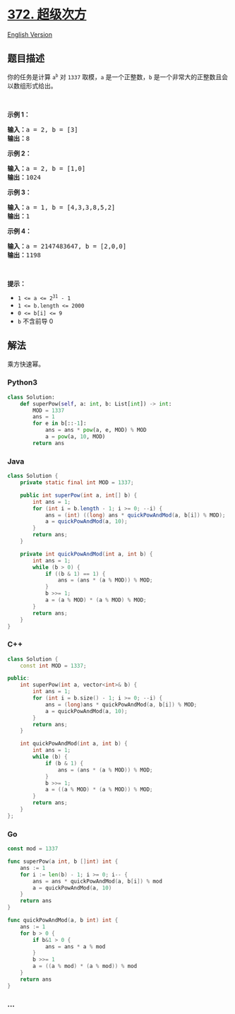 # [372. 超级次方](https://leetcode.cn/problems/super-pow)

[English Version](/solution/0300-0399/0372.Super%20Pow/README_EN.md)

## 题目描述

<!-- 这里写题目描述 -->

<p>你的任务是计算 <code>a<sup>b</sup></code> 对 <code>1337</code> 取模，<code>a</code> 是一个正整数，<code>b</code> 是一个非常大的正整数且会以数组形式给出。</p>

<p> </p>

<p><strong>示例 1：</strong></p>

<pre>
<strong>输入：</strong>a = 2, b = [3]
<strong>输出：</strong>8
</pre>

<p><strong>示例 2：</strong></p>

<pre>
<strong>输入：</strong>a = 2, b = [1,0]
<strong>输出：</strong>1024
</pre>

<p><strong>示例 3：</strong></p>

<pre>
<strong>输入：</strong>a = 1, b = [4,3,3,8,5,2]
<strong>输出：</strong>1
</pre>

<p><strong>示例 4：</strong></p>

<pre>
<strong>输入：</strong>a = 2147483647, b = [2,0,0]
<strong>输出：</strong>1198
</pre>

<p> </p>

<p><strong>提示：</strong></p>

<ul>
	<li><code>1 <= a <= 2<sup>31</sup> - 1</code></li>
	<li><code>1 <= b.length <= 2000</code></li>
	<li><code>0 <= b[i] <= 9</code></li>
	<li><code>b</code> 不含前导 0</li>
</ul>

## 解法

<!-- 这里可写通用的实现逻辑 -->

乘方快速幂。

<!-- tabs:start -->

### **Python3**

<!-- 这里可写当前语言的特殊实现逻辑 -->

```python
class Solution:
    def superPow(self, a: int, b: List[int]) -> int:
        MOD = 1337
        ans = 1
        for e in b[::-1]:
            ans = ans * pow(a, e, MOD) % MOD
            a = pow(a, 10, MOD)
        return ans
```

### **Java**

<!-- 这里可写当前语言的特殊实现逻辑 -->

```java
class Solution {
    private static final int MOD = 1337;

    public int superPow(int a, int[] b) {
        int ans = 1;
        for (int i = b.length - 1; i >= 0; --i) {
            ans = (int) ((long) ans * quickPowAndMod(a, b[i]) % MOD);
            a = quickPowAndMod(a, 10);
        }
        return ans;
    }

    private int quickPowAndMod(int a, int b) {
        int ans = 1;
        while (b > 0) {
            if ((b & 1) == 1) {
                ans = (ans * (a % MOD)) % MOD;
            }
            b >>= 1;
            a = (a % MOD) * (a % MOD) % MOD;
        }
        return ans;
    }
}
```

### **C++**

```cpp
class Solution {
    const int MOD = 1337;

public:
    int superPow(int a, vector<int>& b) {
        int ans = 1;
        for (int i = b.size() - 1; i >= 0; --i) {
            ans = (long)ans * quickPowAndMod(a, b[i]) % MOD;
            a = quickPowAndMod(a, 10);
        }
        return ans;
    }

    int quickPowAndMod(int a, int b) {
        int ans = 1;
        while (b) {
            if (b & 1) {
                ans = (ans * (a % MOD)) % MOD;
            }
            b >>= 1;
            a = ((a % MOD) * (a % MOD)) % MOD;
        }
        return ans;
    }
};
```

### **Go**

```go
const mod = 1337

func superPow(a int, b []int) int {
	ans := 1
	for i := len(b) - 1; i >= 0; i-- {
		ans = ans * quickPowAndMod(a, b[i]) % mod
		a = quickPowAndMod(a, 10)
	}
	return ans
}

func quickPowAndMod(a, b int) int {
	ans := 1
	for b > 0 {
		if b&1 > 0 {
			ans = ans * a % mod
		}
		b >>= 1
		a = ((a % mod) * (a % mod)) % mod
	}
	return ans
}
```

### **...**

```

```

<!-- tabs:end -->
